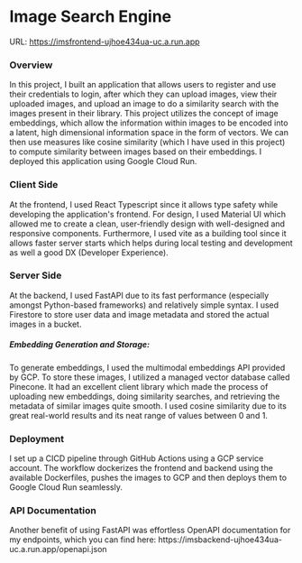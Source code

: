 # Image Search Engine

URL: https://imsfrontend-ujhoe434ua-uc.a.run.app

<h3>Overview</h3>
In this project, I built an application that allows users to register and use their credentials to login, after which they can upload images, view their uploaded images, and upload an image to do a similarity search with the images present in their library. This project utilizes the concept of image embeddings, which allow the information within images to be encoded into a latent, high dimensional information space in the form of vectors. We can then use measures like cosine similarity (which I have used in this project) to compute similarity between images based on their embeddings. I deployed this application using Google Cloud Run. 

<h3>Client Side</h3>
At the frontend, I used React Typescript since it allows type safety while developing the application's frontend. For design, I used Material UI which allowed me to create a clean, user-friendly design with well-designed and responsive components. Furthermore, I used vite as a building tool since it allows faster server starts which helps during local testing and development as well a good DX (Developer Experience).

<h3>Server Side</h3>
At the backend, I used FastAPI due to its fast performance (especially amongst Python-based frameworks) and relatively simple syntax. I used Firestore to store user data and image metadata and stored the actual images in a bucket. 

<h5>Embedding Generation and Storage:</h5>
To generate embeddings, I used the multimodal embeddings API provided by GCP. To store these images, I utilized a managed vector database called Pinecone. It had an excellent client library which made the process of uploading new embeddings, doing similarity searches, and retrieving the metadata of similar images quite smooth. I used cosine similarity due to its great real-world results and its neat range of values between 0 and 1. 


<h3>Deployment</h3>
I set up a CICD pipeline through GitHub Actions using a GCP service account. The workflow dockerizes the frontend and backend using the available Dockerfiles, pushes the images to GCP and then deploys them to Google Cloud Run seamlessly.

<h3>API Documentation</h3>
Another benefit of using FastAPI was effortless OpenAPI documentation for my endpoints, which you can find here: https://imsbackend-ujhoe434ua-uc.a.run.app/openapi.json


